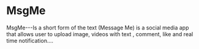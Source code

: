 # MsgMe
MsgMe---Is a short form of the text (Message Me) is a social media app that allows user to upload image, videos with text , comment, like and real time notification....
